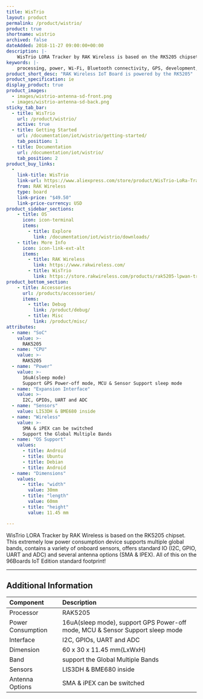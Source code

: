 ```yaml
---
title: WisTrio
layout: product
permalink: /product/wistrio/
product: true
shortname: wistrio
archived: false
dateAdded: 2018-11-27 09:00:00+00:00
description: |-
    WisTrio LORA Tracker by RAK Wireless is based on the RK5205 chipset. This extremely low power consumption device supports multiple global bands, contains a variety of onboard sensors, offers standard IO (I2C, GPIO, UART and ADC) and several antenna options (SMA & IPEX). All of this on the 96Boards IoT Edition standard footprint!
keywords: |-
    processing, power, Wi-Fi, Bluetooth connectivity, GPS, development, board, mid-tier, xilinx, fpga, processor, low cost, Product, Development, Platform, bitmain, sophon, edge, RAK5205, wistrio, rakwireless, wireless, rak
product_short_desc: "RAK Wireless IoT Board is powered by the RK5205"
product_specification: ie
display_product: true
product_images:
  - images/wistrio-antenna-sd-front.png
  - images/wistrio-antenna-sd-back.png
sticky_tab_bar:
  - title: WisTrio
    url: /product/wistrio/
    active: true
  - title: Getting Started
    url: /documentation/iot/wistrio/getting-started/
    tab_position: 1
  - title: Documentation
    url: /documentation/iot/wistrio/
    tab_position: 2
product_buy_links:
  -
    link-title: WisTrio
    link-url: https://www.aliexpress.com/store/product/WisTrio-LoRa-Tracker-RAK5205-is-built-on-SX1276-LoRaWAN-modem-with-low-power-micro-controller-STM32L1/2805180_32957226407.html?spm=a2g1y.12024536.productList_11466926.pic_0
    from: RAK Wireless
    type: board
    link-price: "$49.50"
    link-price-currency: USD
product_sidebar_sections:
    - title: OS
      icon: icon-terminal
      items:
        - title: Explore
          link: /documentation/iot/wistrio/downloads/
    - title: More Info
      icon: icon-link-ext-alt
      items:
        - title: RAK Wireless
          link: https://www.rakwireless.com/
        - title: WisTrio
          link: https://store.rakwireless.com/products/rak5205-lpwan-tracker
product_bottom_section:
    - title: Accessories
      url: /products/accessories/
      items:
        - title: Debug
          link: /product/debug/
        - title: Misc
          link: /product/misc/
attributes:
  - name: "SoC"
    value: >-
      RAK5205
  - name: "CPU"
    value: >-
      RAK5205
  - name: "Power"
    value: >-
      16uA(sleep mode)
      Support GPS Power-off mode, MCU & Sensor Support sleep mode
  - name: "Expansion Interface"
    value: >-
      I2C, GPIOs, UART and ADC
  - name: "Sensors"
    value: LIS3DH & BME680 inside
  - name: "Wireless"
    value: >-
      SMA & iPEX can be switched
      Support the Global Multiple Bands
  - name: "OS Support"
    values:
      - title: Android
      - title: Ubuntu
      - title: Debian
      - title: Android
  - name: "Dimensions"
    values:
      - title: "width"
        value: 30mm
      - title: "length"
        value: 60mm
      - title: "height"
        value: 11.45 mm

---
```


WisTrio LORA Tracker by RAK Wireless is based on the RK5205 chipset. This extremely low power consumption device supports multiple global bands, contains a variety of onboard sensors, offers standard IO (I2C, GPIO, UART and ADC) and several antenna options (SMA & IPEX). All of this on the 96Boards IoT Edition standard footprint!

***

## Additional Information

|   Component          |   Description                                                                                    |
|:---------------------|:-------------------------------------------------------------------------------------------------|
| Processor            | RAK5205                                                                                          |
| Power Consumption    | 16uA(sleep mode), support GPS Power-off mode, MCU & Sensor Support sleep mode                    |
| Interface            | I2C, GPIOs, UART and ADC                                                                         |
| Dimension            | 60 x 30 x 11.45 mm(LxWxH)                                                                        |
| Band                 | support the Global Multiple Bands                                                                |
| Sensors              | LIS3DH & BME680 inside                                                                           |
| Antenna Options      | SMA & iPEX can be switched                                                                       |
